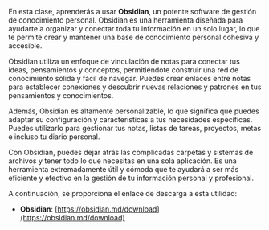 En esta clase, aprenderás a usar **Obsidian**, un potente software de gestión de conocimiento personal. Obsidian es una herramienta diseñada para ayudarte a organizar y conectar toda tu información en un solo lugar, lo que te permite crear y mantener una base de conocimiento personal cohesiva y accesible.

Obsidian utiliza un enfoque de vinculación de notas para conectar tus ideas, pensamientos y conceptos, permitiéndote construir una red de conocimiento sólida y fácil de navegar. Puedes crear enlaces entre notas para establecer conexiones y descubrir nuevas relaciones y patrones en tus pensamientos y conocimientos.

Además, Obsidian es altamente personalizable, lo que significa que puedes adaptar su configuración y características a tus necesidades específicas. Puedes utilizarlo para gestionar tus notas, listas de tareas, proyectos, metas e incluso tu diario personal.

Con Obsidian, puedes dejar atrás las complicadas carpetas y sistemas de archivos y tener todo lo que necesitas en una sola aplicación. Es una herramienta extremadamente útil y cómoda que te ayudará a ser más eficiente y efectivo en la gestión de tu información personal y profesional.

A continuación, se proporciona el enlace de descarga a esta utilidad:

- **Obsidian**: [https://obsidian.md/download](https://obsidian.md/download)

